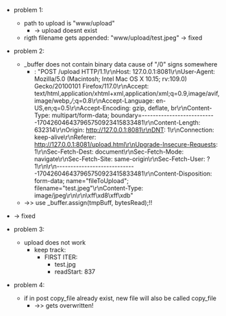 
- problem 1:
	- path to upload is "www/upload"
		- -> upload doesnt exist
	- rigth filename gets appended: "www/upload/test.jpeg"
-> fixed

- problem 2:
	- _buffer does not contain binary data cause of "\/0" signs somewhere
		- : "POST /upload HTTP/1.1\r\nHost: 127.0.0.1:8081\r\nUser-Agent: Mozilla/5.0 (Macintosh; Intel Mac OS X 10.15; rv:109.0) Gecko/20100101 Firefox/117.0\r\nAccept: text/html,application/xhtml+xml,application/xml;q=0.9,image/avif,image/webp,*/*;q=0.8\r\nAccept-Language: en-US,en;q=0.5\r\nAccept-Encoding: gzip, deflate, br\r\nContent-Type: multipart/form-data; boundary=---------------------------170426046437965750923415833481\r\nContent-Length: 632314\r\nOrigin: http://127.0.0.1:8081\r\nDNT: 1\r\nConnection: keep-alive\r\nReferer: http://127.0.0.1:8081/upload.html\r\nUpgrade-Insecure-Requests: 1\r\nSec-Fetch-Dest: document\r\nSec-Fetch-Mode: navigate\r\nSec-Fetch-Site: same-origin\r\nSec-Fetch-User: ?1\r\n\r\n-----------------------------170426046437965750923415833481\r\nContent-Disposition: form-data; name=\"fileToUpload\"; filename=\"test.jpeg\"\r\nContent-Type: image/jpeg\r\n\r\n\xff\xd8\xff\xdb"
	- ->> use _buffer.assign(tmpBuff, bytesRead);!!
- -> fixed

- problem 3:
	- upload does not work
		- keep track:
			- FIRST ITER:
				- test.jpg
				- readStart: 837

- problem 4:
	- if in post copy_file already exist, new file will also be called copy_file
		- ->> gets overwritten!
